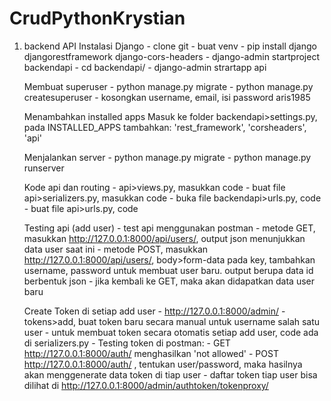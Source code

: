 # CrudPythonKrystian
1. backend API
    Instalasi Django
        - clone git
        - buat venv
        - pip install django djangorestframework django-cors-headers
        - django-admin startproject backendapi
        - cd backendapi/
        - django-admin strartapp api

    Membuat superuser
        - python manage.py migrate
        - python manage.py createsuperuser
        - kosongkan username, email, isi password aris1985

    Menambahkan installed apps
        Masuk ke folder backendapi>settings.py,
        pada INSTALLED_APPS tambahkan:
        'rest_framework',
        'corsheaders',
        'api'

    Menjalankan server
        - python manage.py migrate
        - python manage.py runserver

    Kode api dan routing
        - api>views.py, masukkan code
        - buat file api>serializers.py, masukkan code
        - buka file backendapi>urls.py, code
        - buat file api>urls.py, code

    Testing api (add user)
        - test api menggunakan postman
        - metode GET, masukkan http://127.0.0.1:8000/api/users/,
        output json menunjukkan data user saat ini
        - metode POST, masukkan http://127.0.0.1:8000/api/users/, body>form-data
        pada key, tambahkan username, password untuk membuat user baru.
        output berupa data id berbentuk json
        - jika kembali ke GET, maka akan didapatkan data user baru

    Create Token di setiap add user
        - http://127.0.0.1:8000/admin/
        - tokens>add, buat token baru secara manual untuk username salah satu user
        - untuk membuat token secara otomatis setiap add user, code ada di serializers.py
        - Testing token di postman:
        - GET http://127.0.0.1:8000/auth/ menghasilkan 'not allowed'
        - POST http://127.0.0.1:8000/auth/ , tentukan user/password, maka hasilnya akan menggenerate data token di tiap user
        - daftar token tiap user bisa dilihat di http://127.0.0.1:8000/admin/authtoken/tokenproxy/

